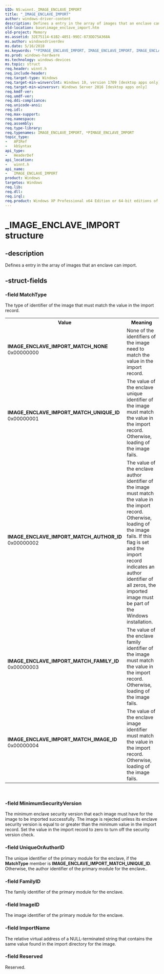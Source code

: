 ```yaml
---
UID: NS:winnt._IMAGE_ENCLAVE_IMPORT
title: "_IMAGE_ENCLAVE_IMPORT"
author: windows-driver-content
description: Defines a entry in the array of images that an enclave can import.
old-location: base\image_enclave_import.htm
old-project: Memory
ms.assetid: 32E75114-61B2-4051-99EC-873DD75A368A
ms.author: windowsdriverdev
ms.date: 5/16/2018
ms.keywords: "*PIMAGE_ENCLAVE_IMPORT, IMAGE_ENCLAVE_IMPORT, IMAGE_ENCLAVE_IMPORT structure, IMAGE_ENCLAVE_IMPORT_MATCH_AUTHOR_ID, IMAGE_ENCLAVE_IMPORT_MATCH_FAMILY_ID, IMAGE_ENCLAVE_IMPORT_MATCH_IMAGE_ID, IMAGE_ENCLAVE_IMPORT_MATCH_NONE, IMAGE_ENCLAVE_IMPORT_MATCH_UNIQUE_ID, PIMAGE_ENCLAVE_IMPORT, PIMAGE_ENCLAVE_IMPORT structure pointer, _IMAGE_ENCLAVE_IMPORT, base.image_enclave_import, winnt/IMAGE_ENCLAVE_IMPORT, winnt/PIMAGE_ENCLAVE_IMPORT"
ms.prod: windows-hardware
ms.technology: windows-devices
ms.topic: struct
req.header: winnt.h
req.include-header: 
req.target-type: Windows
req.target-min-winverclnt: Windows 10, version 1709 [desktop apps only]
req.target-min-winversvr: Windows Server 2016 [desktop apps only]
req.kmdf-ver: 
req.umdf-ver: 
req.ddi-compliance: 
req.unicode-ansi: 
req.idl: 
req.max-support: 
req.namespace: 
req.assembly: 
req.type-library: 
req.typenames: IMAGE_ENCLAVE_IMPORT, *PIMAGE_ENCLAVE_IMPORT
topic_type:
-	APIRef
-	kbSyntax
api_type:
-	HeaderDef
api_location:
-	winnt.h
api_name:
-	IMAGE_ENCLAVE_IMPORT
product: Windows
targetos: Windows
req.lib: 
req.dll: 
req.irql: 
req.product: Windows XP Professional x64 Edition or 64-bit editions of     Windows Server 2003
---
```


# _IMAGE_ENCLAVE_IMPORT structure


## -description


Defines a entry in the array of images that an enclave can import.


## -struct-fields




### -field MatchType

The type of identifier of the image that must match the value in the import record.

<table>
<tr>
<th>Value</th>
<th>Meaning</th>
</tr>
<tr>
<td width="40%"><a id="IMAGE_ENCLAVE_IMPORT_MATCH_NONE"></a><a id="image_enclave_import_match_none"></a><dl>
<dt><b>IMAGE_ENCLAVE_IMPORT_MATCH_NONE</b></dt>
<dt>0x00000000</dt>
</dl>
</td>
<td width="60%">
None of the identifiers of the image need to match the value in the import record.

</td>
</tr>
<tr>
<td width="40%"><a id="IMAGE_ENCLAVE_IMPORT_MATCH_UNIQUE_ID"></a><a id="image_enclave_import_match_unique_id"></a><dl>
<dt><b>IMAGE_ENCLAVE_IMPORT_MATCH_UNIQUE_ID</b></dt>
<dt>0x00000001</dt>
</dl>
</td>
<td width="60%">
The value of the enclave unique identifier of the image must match the value in the import record. Otherwise, loading of the image fails.

</td>
</tr>
<tr>
<td width="40%"><a id="IMAGE_ENCLAVE_IMPORT_MATCH_AUTHOR_ID"></a><a id="image_enclave_import_match_author_id"></a><dl>
<dt><b>IMAGE_ENCLAVE_IMPORT_MATCH_AUTHOR_ID</b></dt>
<dt>0x00000002</dt>
</dl>
</td>
<td width="60%">
The value of the enclave author identifier of the image must match the value in the import record. Otherwise, loading of the image fails. If this flag is set and the import record indicates an author identifier of all zeros, the imported image must be part of the Windows installation.

</td>
</tr>
<tr>
<td width="40%"><a id="IMAGE_ENCLAVE_IMPORT_MATCH_FAMILY_ID"></a><a id="image_enclave_import_match_family_id"></a><dl>
<dt><b>IMAGE_ENCLAVE_IMPORT_MATCH_FAMILY_ID</b></dt>
<dt>0x00000003</dt>
</dl>
</td>
<td width="60%">
The value of the enclave family identifier of the image must match the value in the import record. Otherwise, loading of the image fails.

</td>
</tr>
<tr>
<td width="40%"><a id="IMAGE_ENCLAVE_IMPORT_MATCH_IMAGE_ID"></a><a id="image_enclave_import_match_image_id"></a><dl>
<dt><b>IMAGE_ENCLAVE_IMPORT_MATCH_IMAGE_ID</b></dt>
<dt>0x00000004</dt>
</dl>
</td>
<td width="60%">
The value of the enclave image identifier must match the value in the import record. Otherwise, loading of the image fails.

</td>
</tr>
</table>
 


### -field MinimumSecurityVersion

The minimum enclave security version that each image must have for the image to be imported successfully. The image is rejected unless its enclave security version is equal to or greater than the minimum value in the import record.  Set the value in the import record to zero to turn off the security version check. 


### -field UniqueOrAuthorID

The unique identifier of the primary module for the enclave, if the <b>MatchType</b> member is <b>IMAGE_ENCLAVE_IMPORT_MATCH_UNIQUE_ID</b>. Otherwise, the author identifier of the primary module for the enclave..


### -field FamilyID

The family identifier of the primary module for the enclave.


### -field ImageID

The image identifier of the primary module for the enclave.


### -field ImportName

The relative virtual address of a NULL-terminated string that contains the same value found in the import directory for the image.


### -field Reserved

Reserved.

